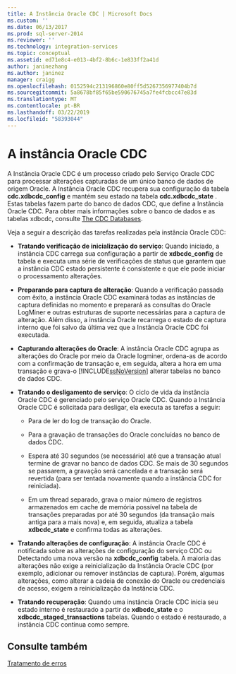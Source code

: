 ```yaml
---
title: A Instância Oracle CDC | Microsoft Docs
ms.custom: ''
ms.date: 06/13/2017
ms.prod: sql-server-2014
ms.reviewer: ''
ms.technology: integration-services
ms.topic: conceptual
ms.assetid: ed71e8c4-e013-4bf2-8b6c-1e833ff2a41d
author: janinezhang
ms.author: janinez
manager: craigg
ms.openlocfilehash: 0152594c213196860e80ff5d5267356977404b7d
ms.sourcegitcommit: 5a8678bf85f65be590676745a7fe4fcbcc47e83d
ms.translationtype: MT
ms.contentlocale: pt-BR
ms.lasthandoff: 03/22/2019
ms.locfileid: "58393044"
---
```

# <a name="the-oracle-cdc-instance"></a>A instância Oracle CDC
  A Instância Oracle CDC é um processo criado pelo Serviço Oracle CDC para processar alterações capturadas de um único banco de dados de origem Oracle. A Instância Oracle CDC recupera sua configuração da tabela **cdc.xdbcdc_config** e mantém seu estado na tabela **cdc.xdbcdc_state** . Estas tabelas fazem parte do banco de dados CDC, que define a Instância Oracle CDC. Para obter mais informações sobre o banco de dados e as tabelas xdbcdc, consulte [The CDC Databases](the-oracle-cdc-service.md).  
  
 Veja a seguir a descrição das tarefas realizadas pela instância Oracle CDC:  
  
-   **Tratando verificação de inicialização do serviço**: Quando iniciado, a instância CDC carrega sua configuração a partir de **xdbcdc_config** de tabela e executa uma série de verificações de status que garantem que a instância CDC estado persistente é consistente e que ele pode iniciar o processamento alterações.  
  
-   **Preparando para captura de alteração**: Quando a verificação passada com êxito, a instância Oracle CDC examinará todas as instâncias de captura definidas no momento e preparará as consultas do Oracle LogMiner e outras estruturas de suporte necessárias para a captura de alteração. Além disso, a instância Oracle recarrega o estado de captura interno que foi salvo da última vez que a Instância Oracle CDC foi executada.  
  
-   **Capturando alterações do Oracle**: A instância Oracle CDC agrupa as alterações do Oracle por meio da Oracle logminer, ordena-as de acordo com a confirmação de transação e, em seguida, altera a hora em uma transação e grava-o [!INCLUDE[ssNoVersion](../../includes/ssnoversion-md.md)] alterar tabelas no banco de dados CDC.  
  
-   **Tratando o desligamento de serviço**: O ciclo de vida da instância Oracle CDC é gerenciado pelo serviço Oracle CDC. Quando a Instância Oracle CDC é solicitada para desligar, ela executa as tarefas a seguir:  
  
    -   Para de ler do log de transação do Oracle.  
  
    -   Para a gravação de transações do Oracle concluídas no banco de dados CDC.  
  
    -   Espera até 30 segundos (se necessário) até que a transação atual termine de gravar no banco de dados CDC. Se mais de 30 segundos se passarem, a gravação será cancelada e a transação será revertida (para ser tentada novamente quando a instância CDC for reiniciada).  
  
    -   Em um thread separado, grava o maior número de registros armazenados em cache de memória possível na tabela de transações preparadas por até 30 segundos (da transação mais antiga para a mais nova) e, em seguida, atualiza a tabela **xdbcdc_state** e confirma todas as alterações.  
  
-   **Tratando alterações de configuração**: A instância Oracle CDC é notificada sobre as alterações de configuração do serviço CDC ou Detectando uma nova versão na **xdbcdc_config** tabela. A maioria das alterações não exige a reinicialização da Instância Oracle CDC (por exemplo, adicionar ou remover instâncias de captura). Porém, algumas alterações, como alterar a cadeia de conexão do Oracle ou credenciais de acesso, exigem a reinicialização da Instância CDC.  
  
-   **Tratando recuperação**: Quando uma instância Oracle CDC inicia seu estado interno é restaurado a partir de **xdbcdc_state** e o **xdbcdc_staged_transactions** tabelas. Quando o estado é restaurado, a instância CDC continua como sempre.  
  
## <a name="see-also"></a>Consulte também  
 [Tratamento de erros](error-handling.md)  
  
  
